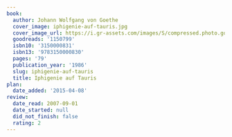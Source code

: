 ```yaml
---
book:
  author: Johann Wolfgang von Goethe
  cover_image: iphigenie-auf-tauris.jpg
  cover_image_url: https://i.gr-assets.com/images/S/compressed.photo.goodreads.com/books/1578255048l/1150799._SX98_.jpg
  goodreads: '1150799'
  isbn10: '3150000831'
  isbn13: '9783150000830'
  pages: '79'
  publication_year: '1986'
  slug: iphigenie-auf-tauris
  title: Iphigenie auf Tauris
plan:
  date_added: '2015-04-08'
review:
  date_read: 2007-09-01
  date_started: null
  did_not_finish: false
  rating: 2
---
```

